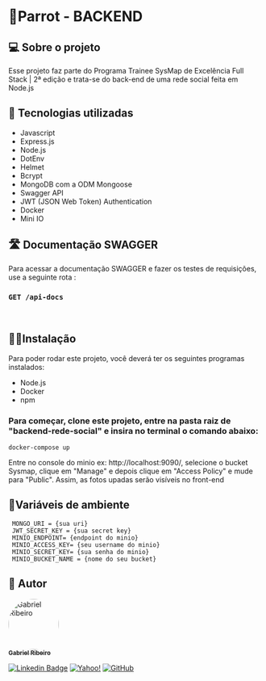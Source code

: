 # 🦜Parrot - BACKEND

## 💻 Sobre o projeto
 Esse projeto faz parte do Programa Trainee SysMap de Excelência Full Stack | 2ª edição e trata-se do back-end de uma rede social feita em Node.js
 
## 🧰 Tecnologias utilizadas

* Javascript
* Express.js
* Node.js
* DotEnv
* Helmet
* Bcrypt
* MongoDB com a ODM Mongoose
* Swagger API
* JWT (JSON Web Token) Authentication
* Docker
* Mini IO


## 🛣 Documentação SWAGGER
  Para acessar  a documentação SWAGGER e fazer os testes de requisições, use a seguinte rota :
###  ```GET /api-docs```

<br>

## 👩‍💻Instalação
 Para poder rodar este projeto, você deverá ter os seguintes programas instalados:
 - Node.js
 - Docker
 - npm
 ### Para começar, clone este projeto, entre na pasta raiz de "backend-rede-social" e  insira no terminal o comando abaixo:

```
docker-compose up
```
Entre no console do minio ex: http://localhost:9090/, selecione o bucket Sysmap, clique em "Manage" e depois clique em "Access Policy" e mude para "Public". Assim, as fotos upadas serão visíveis no front-end
 <br>

 ## 🔢Variáveis de  ambiente

 ```
  MONGO_URI = {sua uri}
  JWT_SECRET_KEY = {sua secret key}
  MINIO_ENDPOINT= {endpoint do minio}
  MINIO_ACCESS_KEY= {seu username do minio}
  MINIO_SECRET_KEY= {sua senha do minio}
  MINIO_BUCKET_NAME = {nome do seu bucket}
```
 
<!--  
 ## ✅Checklist de implementações futuras 
   - Automatizar a troca de policy do bucket gerado para um público
   - socket.io com rabbitMQ -->


## 🦸 Autor

<a href="https://github.com/Gahbr">
 <img style="border-radius: 50%;" src="https://avatars.githubusercontent.com/u/80289718?v=4" width="100px;" alt="Gabriel Ribeiro"/>
 <br />
 <sub><b>Gabriel Ribeiro</b></sub></a> <a href="https://github.com/Gahbr" title="github"></a>
 <br />

[![Linkedin Badge](https://img.shields.io/badge/-Gabriel-blue?style=flat-square&logo=Linkedin&logoColor=white&link=https://www.linkedin.com/in/gabriellribeiro1/)](https://www.linkedin.com/in/gabriellribeiro1/)
[![Yahoo!](https://img.shields.io/badge/Yahoo!-6001D2?style=flat-square&logo=Yahoo!&logoColor=white)](mailto:gabriell.ribeiro@yahoo.com)
[![GitHub](https://img.shields.io/badge/Gahbr-%23121011.svg?style=flat-square&logo=github&logoColor=white)](https://github.com/Gahbr)
